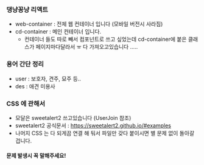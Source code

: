### 댕냥꽁냥 리액트

- web-container : 전체 웹 컨테이너 입니다 (모바일 버전시 사라짐)
- cd-container : 메인 컨테이너 입니다.
    - 컨테이너 들도 따로 빼서 컴포넌트로 쓰고 싶었는데 cd-container에 붙은 클래스가 페이지마다달라서 ㅠ 
    다 가져오고있습니다 .....

### 용어 간단 정리 
- user : 보호자, 견주, 묘주 등..
- des : 애견 미용사

### CSS 에 관해서
- 모달은 sweetalert2 쓰고있습니다 (UserJoin 참조)
- sweetalert2 공식문서 :  https://sweetalert2.github.io/#examples
- 나머지 CSS 는 다 되게끔 연결 해 둬서 파일만 갖다 붙이시면 별 문제 없이 돌아갈 겁니다.

#### 문제 발생시 꼭 말해주세요!


